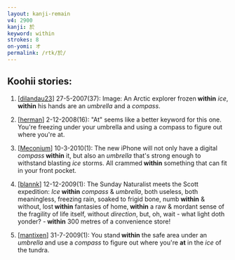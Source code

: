 ```yaml
---
layout: kanji-remain
v4: 2900
kanji: 於
keyword: within
strokes: 8
on-yomi: オ
permalink: /rtk/於/
---
```


## Koohii stories: 

1) [<a href="http://kanji.koohii.com/profile/dilandau23">dilandau23</a>] 27-5-2007(37): Image: An Arctic explorer frozen<strong> within</strong> <em>ice</em>,<strong> within</strong> his hands are an <em>umbrella</em> and a <em>compass</em>.

2) [<a href="http://kanji.koohii.com/profile/herman">herman</a>] 2-12-2008(16): &quot;At&quot; seems like a better keyword for this one. You&#039;re freezing under your umbrella and using a compass to figure out where you&#039;re at.

3) [<a href="http://kanji.koohii.com/profile/Meconium">Meconium</a>] 10-3-2010(1): The new iPhone will not only have a digital <em>compass</em><strong> within</strong> it, but also an <em>umbrella</em> that&#039;s strong enough to withstand blasting <em>ice</em> storms. All crammed<strong> within</strong> something that can fit in your front pocket.

4) [<a href="http://kanji.koohii.com/profile/blannk">blannk</a>] 12-12-2009(1): The Sunday Naturalist meets the Scott expedition: <em>Ice</em><strong> within</strong> <em>compass</em> &amp; <em>umbrella</em>, both useless, both meaningless, freezing rain, soaked to frigid bone, numb<strong> within</strong> &amp; without, lost<strong> within</strong> fantasies of home,<strong> within</strong> a raw &amp; mordant sense of the fragility of life itself, without <em>direction</em>, but, oh, wait - what light doth yonder? -<strong> within</strong> 300 metres of a convenience store!

5) [<a href="http://kanji.koohii.com/profile/mantixen">mantixen</a>] 31-7-2009(1): You stand<strong> within</strong> the safe area under an <em>umbrella</em> and use a <em>compass</em> to figure out where you&#039;re <strong>at</strong> in the <em>ice</em> of the tundra.

